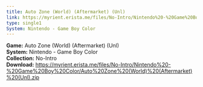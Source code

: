 ```yaml
---
title: Auto Zone (World) (Aftermarket) (Unl)
link: https://myrient.erista.me/files/No-Intro/Nintendo%20-%20Game%20Boy%20Color/Auto%20Zone%20(World)%20(Aftermarket)%20(Unl).zip
type: single1
System: Nintendo - Game Boy Color
---
```

<b>Game:</b> Auto Zone (World) (Aftermarket) (Unl)<br>
<b>System:</b> Nintendo - Game Boy Color<br>
<b>Collection:</b> No-Intro<br>
<b>Download:</b> https://myrient.erista.me/files/No-Intro/Nintendo%20-%20Game%20Boy%20Color/Auto%20Zone%20(World)%20(Aftermarket)%20(Unl).zip